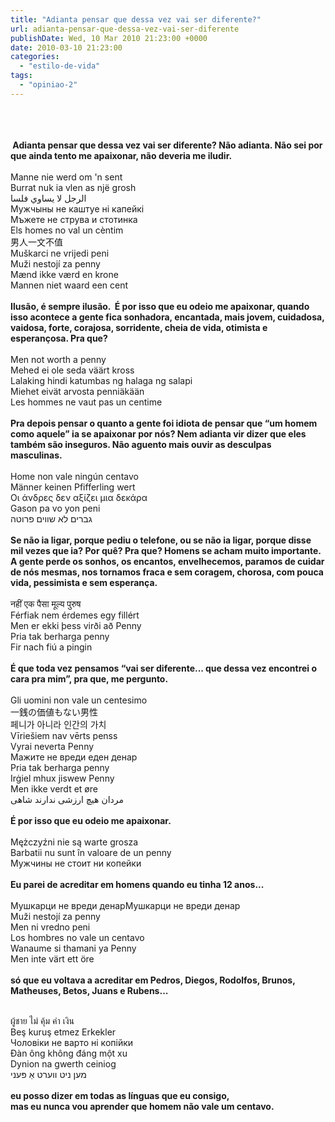 ```yaml
---
title: "Adianta pensar que dessa vez vai ser diferente?"
url: adianta-pensar-que-dessa-vez-vai-ser-diferente
publishDate: Wed, 10 Mar 2010 21:23:00 +0000
date: 2010-03-10 21:23:00
categories: 
  - "estilo-de-vida"
tags: 
  - "opiniao-2"
---
```

<div><span><span></span></span><br><span><span></span></span><br><span><span></span></span><br><span><span><div><b><span> Adianta pensar que dessa vez vai ser diferente? Não adianta. Não sei por que ainda tento me apaixonar, não deveria me iludir. </span></b></div><div><br></div><div>Manne nie werd om 'n sent</div><div>Burrat nuk ia vlen as një grosh</div><div>الرجل لا يساوي فلسا</div><div>Мужчыны не каштуе ні капейкі</div><div>Мъжете не струва и стотинка</div><div>Els homes no val un cèntim</div><div>男人一文不值</div><div>Muškarci ne vrijedi peni</div><div>Muži nestojí za penny</div><div>Mænd ikke værd en krone</div><div>Mannen niet waard een cent</div><div><br></div><div><b><span>Ilusão, é sempre ilusão.  É por isso que eu odeio me apaixonar, quando isso acontece a gente fica sonhadora, encantada, mais jovem, cuidadosa, vaidosa, forte, corajosa, sorridente, cheia de vida, otimista e esperançosa. Pra que? </span></b></div><div><br></div><div>Men not worth a penny</div><div>Mehed ei ole seda väärt kross</div><div>Lalaking hindi katumbas ng halaga ng salapi</div><div>Miehet eivät arvosta penniäkään</div><div>Les hommes ne vaut pas un centime</div><div><br></div><div><b><span>Pra depois pensar o quanto a gente foi idiota de pensar que “um homem como aquele” ia se apaixonar por nós? Nem adianta vir dizer que eles também são inseguros. Não aguento mais ouvir as desculpas masculinas. </span></b></div><div><br></div><div>Home non vale ningún centavo</div><div>Männer keinen Pfifferling wert</div><div>Οι άνδρες δεν αξίζει μια δεκάρα</div><div>Gason pa vo yon peni</div><div>גברים לא שווים פרוטה</div><div><br></div><div><b><span>Se não ia ligar, porque pediu o telefone, ou se não ia ligar, porque disse mil vezes que ia? Por quê? Pra que? Homens se acham muito importante. A gente perde os sonhos, os encantos, envelhecemos, paramos de cuidar de nós mesmas, nos tornamos fraca e sem coragem, chorosa, com pouca vida, pessimista e sem esperança. </span></b></div><div><br></div><div>नहीं एक पैसा मूल्य पुरुष</div><div>Férfiak nem érdemes egy fillért</div><div>Men er ekki þess virði að Penny</div><div>Pria tak berharga penny</div><div>Fir nach fiú a pingin</div><div><span><br></span></div><div><b><span>É que toda vez pensamos “vai ser diferente... que dessa vez encontrei o cara pra mim”, pra que, me pergunto.</span></b></div><div><br></div><div>Gli uomini non vale un centesimo</div><div>一銭の価値もない男性</div><div>페니가 아니라 인간의 가치</div><div>Vīriešiem nav vērts penss</div><div>Vyrai neverta Penny</div><div>Мажите не вреди еден денар</div><div>Pria tak berharga penny</div><div>Irġiel mhux jiswew Penny</div><div>Men ikke verdt et øre</div><div>مردان هیچ ارزشی ندارند شاهی<br><br></div><div></div><div><b><span>É por isso que eu odeio me apaixonar. </span></b></div><div><br></div><div>Mężczyźni nie są warte grosza</div><div>Barbatii nu sunt în valoare de un penny</div><div>Мужчины не стоит ни копейки</div><div><span><br></span></div><div><b><span>Eu parei de acreditar em homens quando eu tinha 12 anos...</span></b></div><div><br></div><div>Мушкарци не вреди денарМушкарци не вреди денар</div><div>Muži nestojí za penny</div><div>Men ni vredno peni</div><div>Los hombres no vale un centavo</div><div>Wanaume si thamani ya Penny</div><div>Men inte värt ett öre</div><div><br></div><div><div><div><b><span>só que eu voltava a acreditar em Pedros, Diegos, Rodolfos, Brunos, Matheuses, Betos, Juans e Rubens...<p></p></span></b></div><div><b><br></b></div></div></div><div>ผู้ชาย ไม่ คุ้ม ค่า เงิน</div><div>Beş kuruş etmez Erkekler</div><div>Чоловіки не варто ні копійки</div><div>Đàn ông không đáng một xu</div><div>Dynion na gwerth ceiniog</div><div>מען ניט ווערט אַ פּעני</div><div><br></div><div><div><b><span>eu posso dizer em todas as línguas que eu consigo, </span></b></div><div><b><span>mas eu nunca vou aprender que homem não vale um centavo.</span></b><br><b><span><br></span></b></div></div></span></span></div>
